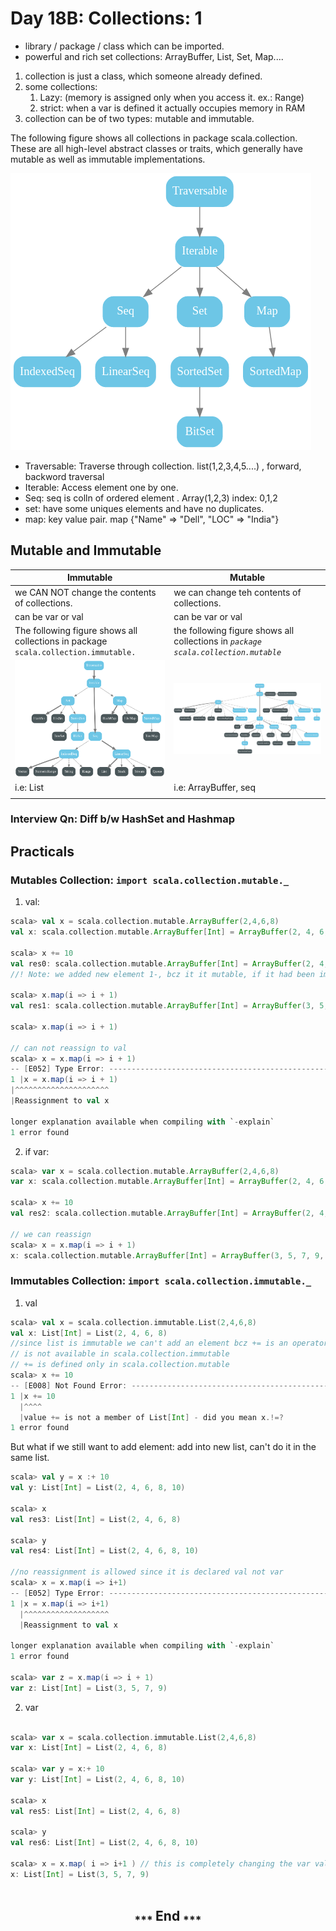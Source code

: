 # Day 18B: Collections: 1

* library / package / class which can be imported.
* powerful and rich set collections: ArrayBuffer, List, Set, Map....

1. collection is just a class, which someone already defined.
2. some collections:
   1. Lazy:  (memory is assigned only when you access it. ex.: Range)
   2. strict:  when a var is defined it actually occupies memory in RAM
3. collection can be of two types: mutable and immutable.

The following figure shows all collections in package scala.collection.  
These are all high-level abstract classes or traits, which generally have  
mutable as well as immutable implementations.

![img_2.png](img_2.png)  

* Traversable: Traverse through collection. list(1,2,3,4,5....) , forward, backword traversal
* Iterable: Access element one by one.
* Seq: seq is colln of ordered element . Array(1,2,3) index: 0,1,2
* set: have some uniques elements and have no duplicates.
* map: key value pair. map {"Name" => "Dell", "LOC" => "India"}

## Mutable and Immutable

| Immutable                                                                          | Mutable                                                                           |
|------------------------------------------------------------------------------------|-----------------------------------------------------------------------------------|
| we CAN NOT change the contents of collections.                                     | we can change teh contents of collections.                                        |
| can be var or val                                                                  | can be var or val                                                                 |
| The following figure shows all collections in package `scala.collection.immutable.` | the following figure shows all collections in _`package scala.collection.mutable`_ |
| ![img.png](img.png)                                                                | ![img_1.png](img_1.png)                                                           |
| i.e: List                                                                          | i.e: ArrayBuffer, seq                                                             |
|                                                                                    |                                                                                   |

### Interview Qn: Diff b/w HashSet and Hashmap

## Practicals

### Mutables Collection:  `import scala.collection.mutable._`

1. val:

```scala
scala> val x = scala.collection.mutable.ArrayBuffer(2,4,6,8)
val x: scala.collection.mutable.ArrayBuffer[Int] = ArrayBuffer(2, 4, 6, 8)
                                                                                                                                                                                                                   
scala> x += 10
val res0: scala.collection.mutable.ArrayBuffer[Int] = ArrayBuffer(2, 4, 6, 8, 10)
//! Note: we added new element 1-, bcz it it mutable, if it had been immutable you couldn't do it.

scala> x.map(i => i + 1)
val res1: scala.collection.mutable.ArrayBuffer[Int] = ArrayBuffer(3, 5, 7, 9, 11)

scala> x.map(i => i + 1)

// can not reassign to val
scala> x = x.map(i => i + 1)
-- [E052] Type Error: ---------------------------------------------------------------------------------------------------------------------------------------------------------------------------------------------
1 |x = x.map(i => i + 1)
|^^^^^^^^^^^^^^^^^^^^^
|Reassignment to val x

longer explanation available when compiling with `-explain`
1 error found
```

2. if var:

```scala
scala> var x = scala.collection.mutable.ArrayBuffer(2,4,6,8)
var x: scala.collection.mutable.ArrayBuffer[Int] = ArrayBuffer(2, 4, 6, 8)
                                                                                                                                                                                                                   
scala> x += 10
val res2: scala.collection.mutable.ArrayBuffer[Int] = ArrayBuffer(2, 4, 6, 8, 10)

// we can reassign
scala> x = x.map(i => i + 1)
x: scala.collection.mutable.ArrayBuffer[Int] = ArrayBuffer(3, 5, 7, 9, 11)
```

### Immutables Collection: `import scala.collection.immutable._`

1. val

```scala
scala> val x = scala.collection.immutable.List(2,4,6,8)
val x: List[Int] = List(2, 4, 6, 8)
//since list is immutable we can't add an element bcz += is an operator(behind the scenes it is actually a method) to add new elements.
// is not available in scala.collection.immutable
// += is defined only in scala.collection.mutable
scala> x += 10
-- [E008] Not Found Error: ----------------------------------------------------------------------------------------------------------------------------------------------------------------------------------------
1 |x += 10
  |^^^^
  |value += is not a member of List[Int] - did you mean x.!=?
1 error found
```

But what if we still want to add element: add into new list, can't do it in the same list.

```scala
scala> val y = x :+ 10
val y: List[Int] = List(2, 4, 6, 8, 10)
                                                                                                                                                                                                                   
scala> x
val res3: List[Int] = List(2, 4, 6, 8)
                                                                                                                                                                                                                   
scala> y
val res4: List[Int] = List(2, 4, 6, 8, 10)
          
//no reassignment is allowed since it is declared val not var
scala> x = x.map(i => i+1)
-- [E052] Type Error: ---------------------------------------------------------------------------------------------------------------------------------------------------------------------------------------------
1 |x = x.map(i => i+1)
  |^^^^^^^^^^^^^^^^^^^
  |Reassignment to val x

longer explanation available when compiling with `-explain`
1 error found

scala> var z = x.map(i => i + 1)
var z: List[Int] = List(3, 5, 7, 9)

```

2. var

```scala
                                                                                                                                                                                                                   
scala> var x = scala.collection.immutable.List(2,4,6,8)
var x: List[Int] = List(2, 4, 6, 8)

scala> var y = x:+ 10
var y: List[Int] = List(2, 4, 6, 8, 10)
                                                                                                                                                                                                                   
scala> x
val res5: List[Int] = List(2, 4, 6, 8)
                                                                                                                                                                                                                   
scala> y
val res6: List[Int] = List(2, 4, 6, 8, 10)
                                                                                                                                                                                                                   
scala> x = x.map( i => i+1 ) // this is completely changing the var value
x: List[Int] = List(3, 5, 7, 9)
                                                                                                                                                                                                                   
```

<h2 align="center"><sub>*** </sub> End <sub>***</sub></h2>
